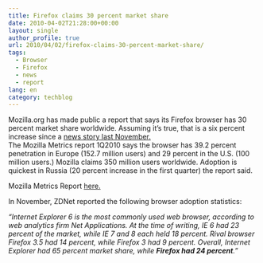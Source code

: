 ```yaml
---
title: Firefox claims 30 percent market share
date: 2010-04-02T21:28:00+00:00
layout: single
author_profile: true
url: 2010/04/02/firefox-claims-30-percent-market-share/
tags:
  - Browser
  - Firefox
  - news
  - report
lang: en
category: techblog
---
```

Mozilla.org has made public a report that says its Firefox browser has 30 percent market share worldwide. Assuming it’s true, that is a six percent increase since a <a href="http://news.zdnet.co.uk/security/0,1000000189,39897339,00.htm?utm_source=feedburner&#038;utm_medium=feed&#038;utm_campaign=Feed%3A+zdnetuk%2Ftoolkits%2Fsme+%28ZDNet+UK+SME+Toolkit%29" target="_blank">news story last November.</a>  
The Mozilla Metrics report 1Q2010 says the browser has 39.2 percent penetration in Europe (152.7 million users) and 29 percent in the U.S. (100 million users.) Mozilla claims 350 million users worldwide. Adoption is quickest in Russia (20 percent increase in the first quarter) the report said.

Mozilla Metrics Report <a href="https://wiki.mozilla.org/images/e/ed/Analyst_report_Q1_2010.pdf" target="_blank">here.</a>

In November, ZDNet reported the following browser adoption statistics:

_“Internet Explorer 6 is the most commonly used web browser, according to web analytics firm Net Applications. At the time of writing, IE 6 had 23 percent of the market, while IE 7 and 8 each held 18 percent. Rival browser Firefox 3.5 had 14 percent, while Firefox 3 had 9 percent. Overall, Internet Explorer had 65 percent market share, while **Firefox had 24 percent**.”_
